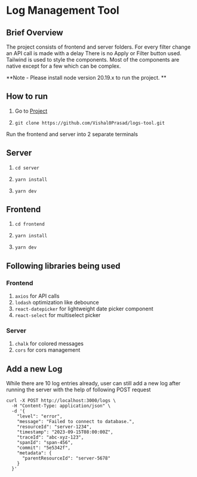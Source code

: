 # Log Management Tool

## Brief Overview

The project consists of frontend and server folders.
For every filter change an API call is made with a delay
There is no Apply or Filter button used.
Tailwind is used to style the components.
Most of the components are native except for a few which can be complex.

**Note - Please install node version 20.19.x to run the project. **

## How to run

1. Go to [Project](https://github.com/Vishal0Prasad/logs-tool)
2. ```
   git clone https://github.com/Vishal0Prasad/logs-tool.git
   ```

Run the frontend and server into 2 separate terminals

## Server

1. ```
   cd server
   ```

2. ```
   yarn install
   ```

3. ```
   yarn dev
   ```

## Frontend

1. ```
   cd frontend
   ```

2. ```
   yarn install
   ```

3. ```
   yarn dev
   ```

## Following libraries being used

### Frontend

1. `axios` for API calls
2. `lodash` optimization like debounce
3. `react-datepicker` for lightweight date picker component
4. `react-select` for multiselect picker

### Server

1. `chalk` for colored messages
2. `cors` for cors management

## Add a new Log

While there are 10 log entries already, user can still add a new log after running the server with the help of following POST request

```
curl -X POST http://localhost:3000/logs \
  -H "Content-Type: application/json" \
  -d '{
    "level": "error",
    "message": "Failed to connect to database.",
    "resourceId": "server-1234",
    "timestamp": "2023-09-15T08:00:00Z",
    "traceId": "abc-xyz-123",
    "spanId": "span-456",
    "commit": "5e5342f",
    "metadata": {
      "parentResourceId": "server-5678"
    }
  }'
```
